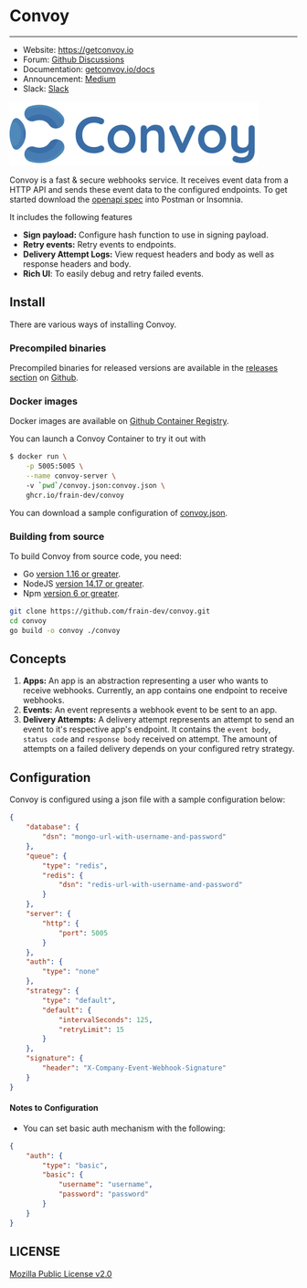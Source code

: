# Convoy
---
- Website: https://getconvoy.io
- Forum: [Github Discussions](https://github.com/frain-dev/convoy/discussions)
- Documentation: [getconvoy.io/docs](https://getconvoy.io/docs)
- Announcement: [Medium]()
- Slack: [Slack]()

![convoy image](./convoy-logo.svg)

Convoy is a fast & secure webhooks service. It receives event data from a HTTP API and sends these event data to the configured endpoints. To get started download the [openapi spec](https://github.com/frain-dev/convoy/blob/main/openapi.yaml) into Postman or Insomnia.

It includes the following features
- **Sign payload:** Configure hash function to use in signing payload.
- **Retry events:** Retry events to endpoints.
- **Delivery Attempt Logs:** View request headers and body as well as response headers and body.
- **Rich UI**: To easily debug and retry failed events.

## Install

There are various ways of installing Convoy.

### Precompiled binaries
Precompiled binaries for released versions are available in the [releases section](https://github.com/frain-dev/convoy/releases)
on [Github](https://github.com/frain-dev/convoy).

### Docker images
Docker images are available on [Github Container Registry](https://github.com/frain-dev/convoy/pkgs/container/convoy).

You can launch a Convoy Container to try it out with 

```bash
$ docker run \
	-p 5005:5005 \
	--name convoy-server \ 
	-v `pwd`/convoy.json:convoy.json \
	ghcr.io/frain-dev/convoy
```

You can download a sample configuration of [convoy.json](https://github.com/frain-dev/convoy/blob/main/convoy.json).


### Building from source
To build Convoy from source code, you need:
* Go [version 1.16 or greater](https://golang.org/doc/install).
* NodeJS [version 14.17 or greater](https://nodejs.org).
* Npm [version 6 or greater](https://npmjs.com).

```bash
git clone https://github.com/frain-dev/convoy.git
cd convoy
go build -o convoy ./convoy
```

## Concepts

1. **Apps:** An app is an abstraction representing a user who wants to receive webhooks. Currently, an app contains one endpoint to receive webhooks.
2. **Events:** An event represents a webhook event to be sent to an app.
3. **Delivery Attempts:** A delivery attempt represents an attempt to send an event to it's respective app's endpoint. It contains the `event body`, `status code` and `response body` received on attempt. The amount of attempts on a failed delivery depends on your configured retry strategy.

## Configuration

Convoy is configured using a json file with a sample configuration below:

```json
{
	"database": {
		"dsn": "mongo-url-with-username-and-password"
	},
	"queue": {
		"type": "redis",
		"redis": {
			"dsn": "redis-url-with-username-and-password"
		}
	},
	"server": {
		"http": {
			"port": 5005
		}
	},
	"auth": {
		"type": "none"
	},
	"strategy": {
		"type": "default",
		"default": {
			"intervalSeconds": 125,
			"retryLimit": 15
		}
	},
	"signature": {
		"header": "X-Company-Event-Webhook-Signature"
	}
}
```

#### Notes to Configuration

-   You can set basic auth mechanism with the following:

```json
{
	"auth": {
		"type": "basic",
		"basic": {
			"username": "username",
			"password": "password"
		}
	}
}
```

## LICENSE
[Mozilla Public License v2.0](https://github.com/frain-dev/convoy/blob/main/LICENSE)